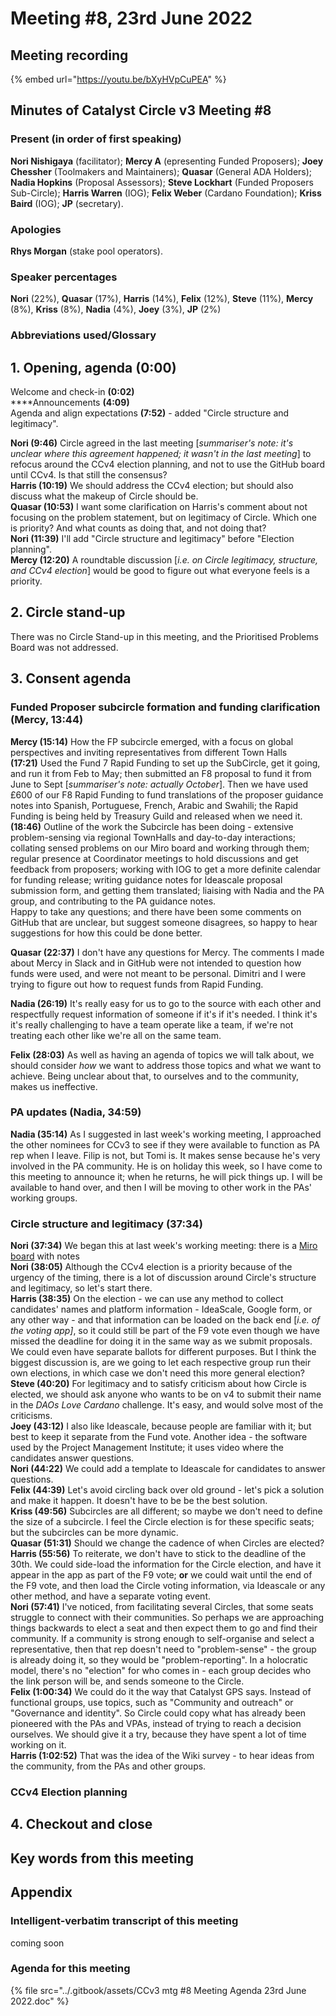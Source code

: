 # Meeting #8, 23rd June 2022

## Meeting recording

{% embed url="https://youtu.be/bXyHVpCuPEA" %}

## Minutes of Catalyst Circle v3 Meeting #8 <a href="#minutes-of-catalyst-circle-v3-meeting-6" id="minutes-of-catalyst-circle-v3-meeting-6"></a>

### Present (in order of first speaking) <a href="#present-in-order-of-first-speaking" id="present-in-order-of-first-speaking"></a>

**Nori Nishigaya** (facilitator); **Mercy A** (epresenting Funded Proposers); **Joey Chessher** (Toolmakers and Maintainers); **Quasar** (General ADA Holders); **Nadia Hopkins** (Proposal Assessors); **Steve Lockhart** (Funded Proposers Sub-Circle); **Harris Warren** (IOG); **Felix Weber** (Cardano Foundation); **Kriss Baird** (IOG); **JP** (secretary).

### Apologies

**Rhys Morgan** (stake pool operators).

### Speaker percentages

**Nori** (22%), **Quasar** (17%), **Harris** (14%), **Felix** (12%), **Steve** (11%), **Mercy** (8%), **Kriss** (8%), **Nadia** (4%), **Joey** (3%), **JP** (2%)

### Abbreviations used/Glossary <a href="#abbreviations-used-glossary" id="abbreviations-used-glossary"></a>

## 1. Opening, agenda (0:00) <a href="#1.-opening-agenda-0-00" id="1.-opening-agenda-0-00"></a>

Welcome and check-in **(0:02)**\
****Announcements **(4:09)** \
Agenda and align expectations **(7:52)** - added "Circle structure and legitimacy".

**Nori (9:46)** Circle agreed in the last meeting \[_summariser's note: it's unclear where this agreement happened; it wasn't in the last meeting_] to refocus around the CCv4 election planning, and not to use the GitHub board until CCv4. Is that still the consensus?\
**Harris (10:19)** We should address the CCv4 election; but should also discuss what the makeup of Circle should be.\
**Quasar (10:53)** I want some clarification on Harris's comment about not focusing on the problem statement, but on legitimacy of Circle. Which one is priority? And what counts as doing that, and not doing that?\
**Nori (11:39)** I'll add "Circle structure and legitimacy" before "Election planning".\
**Mercy (12:20)** A roundtable discussion \[_i.e. on Circle legitimacy, structure, and CCv4 election_] would be good to figure out what everyone feels is a priority.

## 2. Circle stand-up <a href="#2.-circle-stand-up-9-06" id="2.-circle-stand-up-9-06"></a>

There was no Circle Stand-up in this meeting, and the Prioritised Problems Board was not addressed.&#x20;

## 3. Consent agenda <a href="#3.-consent-agenda-1-07-01" id="3.-consent-agenda-1-07-01"></a>

### Funded Proposer subcircle formation and funding clarification (Mercy, 13:44)

**Mercy (15:14)** How the FP subcircle emerged, with a focus on global perspectives and inviting representatives from different Town Halls\
**(17:21)** Used the Fund 7 Rapid Funding to set up the SubCircle, get it going, and run it from Feb to May; then submitted an F8 proposal to fund it from June to Sept \[_summariser's note: actually October_]. Then we have used £600 of our F8 Rapid Funding to fund translations of the proposer guidance notes into Spanish, Portuguese, French, Arabic and Swahili; the Rapid Funding is being held by Treasury Guild and released when we need it.\
**(18:46)** Outline of the work the Subcircle has been doing - extensive problem-sensing via regional TownHalls and day-to-day interactions; collating sensed problems on our Miro board and working through them; regular presence at Coordinator meetings to hold discussions and get feedback from proposers; working with IOG to get a more definite calendar for funding release; writing guidance notes for Ideascale proposal submission form, and getting them translated; liaising with Nadia and the PA group, and contributing to the PA guidance notes. \
Happy to take any questions; and there have been some comments on GitHub that are unclear, but suggest someone disagrees, so happy to hear suggestions for how this could be done better.

**Quasar (22:37)** I don't have any questions for Mercy. The comments I made about Mercy in Slack and in GitHub were not intended to question how funds were used, and were not meant to be personal. Dimitri and I were trying to figure out how to request funds from Rapid Funding.

**Nadia (26:19)** It's really easy for us to go to the source with each other and respectfully request information of someone if it's if it's needed. I think it's it's really challenging to have a team operate like a team, if we're not treating each other like we're all on the same team.&#x20;

**Felix (28:03)** As well as having an agenda of topics we will talk about, we should consider _how_ we want to address those topics and what we want to achieve. Being unclear about that, to ourselves and to the community, makes us ineffective.

### PA updates (Nadia, 34:59)

**Nadia (35:14)** As I suggested in last week's working meeting, I approached the other nominees for CCv3 to see if they were available to function as PA rep when I leave. Filip is not, but Tomi is. It makes sense because he's very involved in the PA community. He is on holiday this week, so I have come to this meeting to announce it; when he returns, he will pick things up. I will be available to hand over, and then I will be moving to other work in the PAs' working groups.

### Circle structure and legitimacy (37:34)

**Nori (37:34)** We began this at last week's working meeting: there is a [Miro board](https://miro.com/app/board/uXjVOtZ6my8=/) with notes\
**Nori (38:05)** Although the CCv4 election is a priority because of the urgency of the timing, there is a lot of discussion around Circle's structure and legitimacy, so let's start there.\
**Harris  (38:35)** On the election - we can use any method to collect candidates' names and platform information - IdeaScale, Google form, or any other way - and that information can be loaded on the back end \[_i.e. of the voting app]_, so it could still be part of the F9 vote even though we have missed the deadline for doing it in the same way as we submit proposals. We could even have separate ballots for different purposes. But I think the biggest discussion is, are we going to let each respective group run their own elections, in which case we don't need this more general election?\
**Steve (40:20)** For legitimacy and to satisfy criticism about how Circle is elected, we should ask anyone who wants to be on v4 to submit their name in the _DAOs Love Cardano_ challenge. It's easy, and would solve most of the criticisms.\
**Joey (43:12)** I also like Ideascale, because people are familiar with it; but best to keep it separate from the Fund vote. Another idea - the software used by the Project Management Institute; it uses video where the candidates answer questions.\
**Nori (44:22)** We could add a template to Ideascale for candidates to answer questions.\
**Felix (44:39)** Let's avoid circling back over old ground - let's pick a solution and make it happen. It doesn't have to be be the best solution.\
**Kriss (49:56)** Subcircles are all different; so maybe we don't need to define the size of a subcircle. I feel the Circle election is for these specific seats; but the subcircles can be more dynamic.\
**Quasar (51:31)** Should we change the cadence of when Circles are elected?\
**Harris (55:56)** To reiterate, we don't have to stick to the deadline of the 30th. We could side-load the information for the Circle election, and have it appear in the app as part of the F9 vote; **or** we could wait until the end of the F9 vote, and then load the Circle voting information, via Ideascale or any other method, and have a separate voting event.\
**Nori (57:41)** I've noticed, from facilitating several Circles, that some seats struggle to connect with their communities. So perhaps we are approaching things backwards to elect a seat and then expect them to go and find their community. If a community is strong enough to self-organise and select a representative, then that rep doesn't need to "problem-sense" - the group is already doing it, so they would be "problem-reporting". In a holocratic model, there's no "election" for who comes in - each group decides who the link person will be, and sends someone to the Circle.\
**Felix (1:00:34)** We could do it the way that Catalyst GPS says. Instead of functional groups, use topics, such as "Community and outreach" or "Governance and identity". So Circle could copy what has already been pioneered with the PAs and VPAs, instead of trying to reach a decision ourselves. We should give it a try, because they have spent a lot of time working on it.\
**Harris (1:02:52)** That was the idea of the Wiki survey - to hear ideas from the community, from the PAs and other groups.

### CCv4 Election planning



## 4. Checkout and close <a href="#4.-checkout-and-close-1-57-15" id="4.-checkout-and-close-1-57-15"></a>

## Key words from this meeting <a href="#key-words-from-this-meeting" id="key-words-from-this-meeting"></a>

## Appendix

### Intelligent-verbatim transcript of this meeting <a href="#intelligent-verbatim-transcript-of-this-meeting" id="intelligent-verbatim-transcript-of-this-meeting"></a>

coming soon

### Agenda for this meeting <a href="#agenda-for-this-meeting" id="agenda-for-this-meeting"></a>

{% file src="../.gitbook/assets/CCv3 mtg #8 Meeting Agenda 23rd June 2022.doc" %}
